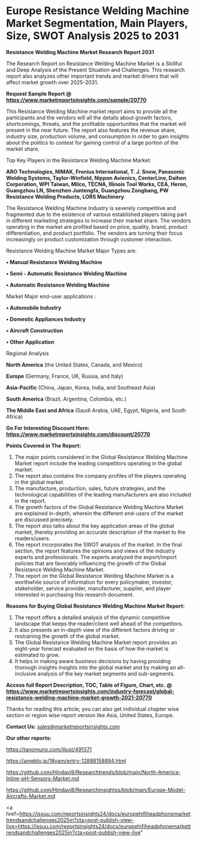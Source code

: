 # Europe Resistance Welding Machine Market Segmentation, Main Players, Size, SWOT Analysis 2025 to 2031

<strong>Resistance Welding Machine Market Research Report 2031</strong>

The Research Report on Resistance Welding Machine Market is a Skillful and Deep Analysis of the Present Situation and Challenges. This research report also analyzes other important trends and market drivers that will affect market growth over 2025-2031.

<strong>Request Sample Report @ <a href=https://www.marketreportsinsights.com/sample/20770>https://www.marketreportsinsights.com/sample/20770</a></strong>

This Resistance Welding Machine market report aims to provide all the participants and the vendors will all the details about growth factors, shortcomings, threats, and the profitable opportunities that the market will present in the near future. The report also features the revenue share, industry size, production volume, and consumption in order to gain insights about the politics to contest for gaining control of a large portion of the market share.

Top Key Players in the Resistance Welding Machine Market:

<strong>ARO Technologies, NIMAK, Fronius International, T. J. Snow, Panasonic Welding Systems, Taylor-Winfield, Nippon Avionics, CenterLine, Daihen Corporation, WPI Taiwan, Milco, TECNA, Illinois Tool Works, CEA, Heron, Guangzhou LN, Shenzhen Juntengfa, Guangzhou Zongbang, PW Resistance Welding Products, LORS Machinery</strong>

The Resistance Welding Machine Industry is severely competitive and fragmented due to the existence of various established players taking part in different marketing strategies to increase their market share. The vendors operating in the market are profiled based on price, quality, brand, product differentiation, and product portfolio. The vendors are turning their focus increasingly on product customization through customer interaction.

Resistance Welding Machine Market Major Types are:

<strong>• Manual Resistance Welding Machine

• Semi - Automatic Resistance Welding Machine

• Automatic Resistance Welding Machine</strong>

Market Major end-user applications :

<strong>• Automobile Industry

• Domestic Appliances Industry

• Aircraft Construction

• Other Application</strong>

Regional Analysis

</u><strong><b>North America</b></strong> (the United States, Canada, and Mexico)

<strong><b>Europe </b></strong>(Germany, France, UK, Russia, and Italy)

<strong><b>Asia-Pacific</b></strong> (China, Japan, Korea, India, and Southeast Asia)

<strong><b>South America</b></strong> (Brazil, Argentina, Colombia, etc.)

<strong><b>The Middle East and Africa</b></strong> (Saudi Arabia, UAE, Egypt, Nigeria, and South Africa)

<strong>Go For Interesting Discount Here: <a href=https://www.marketreportsinsights.com/discount/20770>https://www.marketreportsinsights.com/discount/20770</a></strong>

<strong>Points Covered in The Report:</strong>
<ol>
  <li>The major points considered in the Global Resistance Welding Machine Market report include the leading competitors operating in the global market.</li>
  <li>The report also contains the company profiles of the players operating in the global market.</li>
  <li>The manufacture, production, sales, future strategies, and the technological capabilities of the leading manufacturers are also included in the report.</li>
  <li>The growth factors of the Global Resistance Welding Machine Market are explained in-depth, wherein the different end-users of the market are discussed precisely.</li>
  <li>The report also talks about the key application areas of the global market, thereby providing an accurate description of the market to the readers/users.</li>
  <li>The report incorporates the SWOT analysis of the market. In the final section, the report features the opinions and views of the industry experts and professionals. The experts analyzed the export/import policies that are favorably influencing the growth of the Global Resistance Welding Machine Market.</li>
  <li>The report on the Global Resistance Welding Machine Market is a worthwhile source of information for every policymaker, investor, stakeholder, service provider, manufacturer, supplier, and player interested in purchasing this research document.</li>
</ol>
<strong>Reasons for Buying Global Resistance Welding Machine Market Report:</strong>

<ol>
  <li>The report offers a detailed analysis of the dynamic competitive landscape that keeps the reader/client well ahead of the competitors.</li>
  <li>It also presents an in-depth view of the different factors driving or restraining the growth of the global market.</li>
  <li>The Global Resistance Welding Machine Market report provides an eight-year forecast evaluated on the basis of how the market is estimated to grow.</li>
  <li>It helps in making aware business decisions by having providing thorough insights insights into the global market and by making an all-inclusive analysis of the key market segments and sub-segments.</li>
</ol>
<strong>Access full Report Description, TOC, Table of Figure, Chart, etc. @ <a href=https://www.marketreportsinsights.com/industry-forecast/global-resistance-welding-machine-market-growth-2021-20770>https://www.marketreportsinsights.com/industry-forecast/global-resistance-welding-machine-market-growth-2021-20770</a></strong>


Thanks for reading this article; you can also get individual chapter wise section or region wise report version like Asia, United States, Europe.

<strong>Contact Us:</strong>
sales@marketreportsinsights.com

<strong>Our other reports:</strong>

<a href=https://tanomuno.com/illust/491371>https://tanomuno.com/illust/491371</a>

<a href=https://ameblo.jp/18yam/entry-12888158894.html>https://ameblo.jp/18yam/entry-12888158894.html</a>

<a href=https://github.com/Hindavi9/Researchtrends/blob/main/North-America-Inline-pH-Sensors-Market.md>https://github.com/Hindavi9/Researchtrends/blob/main/North-America-Inline-pH-Sensors-Market.md</a>

<a href=https://github.com/Hindavi8/Researchinsightss/blob/main/Europe-Model-Aircrafts-Market.md>https://github.com/Hindavi8/Researchinsightss/blob/main/Europe-Model-Aircrafts-Market.md</a>

<a href=https://issuu.com/reportsinsights24/docs/europehifiheadphonemarkettrendsandchallenges2025in?cta=post-publish-view-live>https://issuu.com/reportsinsights24/docs/europehifiheadphonemarkettrendsandchallenges2025in?cta=post-publish-view-live</a>"
